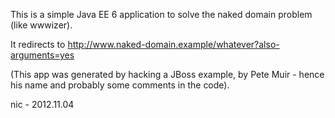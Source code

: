 This is a simple Java EE 6 application to solve the naked domain problem (like wwwizer).

It redirects to http://www.naked-domain.example/whatever?also-arguments=yes 

(This app was generated by hacking a JBoss example, by Pete Muir - hence his name and probably some comments in the code).

nic - 2012.11.04